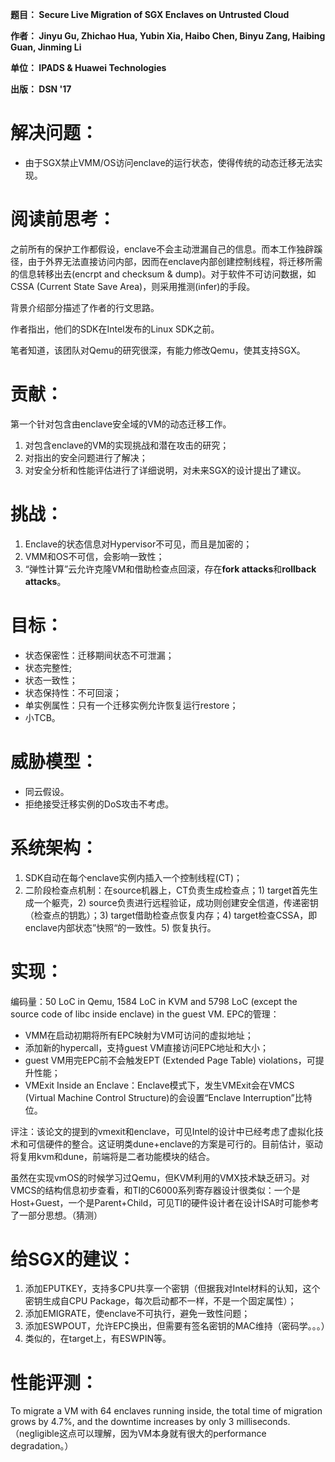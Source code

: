 **题目： Secure Live Migration of SGX Enclaves on Untrusted Cloud**

**作者： Jinyu Gu, Zhichao Hua, Yubin Xia, Haibo Chen, Binyu Zang, Haibing Guan, Jinming Li**

**单位： IPADS & Huawei Technologies**

**出版： DSN '17**

# 解决问题：
* 由于SGX禁止VMM/OS访问enclave的运行状态，使得传统的动态迁移无法实现。


# 阅读前思考：
之前所有的保护工作都假设，enclave不会主动泄漏自己的信息。而本工作独辟蹊径，由于外界无法直接访问内部，因而在enclave内部创建控制线程，将迁移所需的信息转移出去(encrpt and checksum & dump)。对于软件不可访问数据，如CSSA (Current State Save Area)，则采用推测(infer)的手段。

背景介绍部分描述了作者的行文思路。

作者指出，他们的SDK在Intel发布的Linux SDK之前。

笔者知道，该团队对Qemu的研究很深，有能力修改Qemu，使其支持SGX。

# 贡献：
第一个针对包含由enclave安全域的VM的动态迁移工作。
1. 对包含enclave的VM的实现挑战和潜在攻击的研究；
2. 对指出的安全问题进行了解决；
3. 对安全分析和性能评估进行了详细说明，对未来SGX的设计提出了建议。


# 挑战：
1. Enclave的状态信息对Hypervisor不可见，而且是加密的；
2. VMM和OS不可信，会影响一致性；
3. “弹性计算”云允许克隆VM和借助检查点回滚，存在**fork attacks**和**rollback attacks**。


# 目标：
* 状态保密性：迁移期间状态不可泄漏；
* 状态完整性;
* 状态一致性；
* 状态保持性：不可回滚；
* 单实例属性：只有一个迁移实例允许恢复运行restore；
* 小TCB。


# 威胁模型：
* 同云假设。
* 拒绝接受迁移实例的DoS攻击不考虑。


# 系统架构：
1. SDK自动在每个enclave实例内插入一个控制线程(CT)；
2. 二阶段检查点机制：在source机器上，CT负责生成检查点；1) target首先生成一个躯壳，2) source负责进行远程验证，成功则创建安全信道，传递密钥（检查点的钥匙）；3) target借助检查点恢复内存；4) target检查CSSA，即enclave内部状态”快照“的一致性。5) 恢复执行。


# 实现：
编码量：50 LoC in Qemu, 1584 LoC in KVM and 5798 LoC (except the source code of libc inside enclave) in the guest VM.
EPC的管理：
* VMM在启动初期将所有EPC映射为VM可访问的虚拟地址；
* 添加新的hypercall，支持guest VM直接访问EPC地址和大小；
* guest VM用完EPC前不会触发EPT (Extended Page Table) violations，可提升性能；
* VMExit Inside an Enclave：Enclave模式下，发生VMExit会在VMCS (Virtual Machine Control Structure)的会设置“Enclave Interruption”比特位。

评注：该论文的提到的vmexit和enclave，可见Intel的设计中已经考虑了虚拟化技术和可信硬件的整合。这证明类dune+enclave的方案是可行的。目前估计，驱动将复用kvm和dune，前端将是二者功能模块的结合。

虽然在实现vmOS的时候学习过Qemu，但KVM利用的VMX技术缺乏研习。对VMCS的结构信息初步查看，和TI的C6000系列寄存器设计很类似：一个是Host+Guest，一个是Parent+Child，可见TI的硬件设计者在设计ISA时可能参考了一部分思想。（猜测）

# 给SGX的建议：
1. 添加EPUTKEY，支持多CPU共享一个密钥（但据我对Intel材料的认知，这个密钥生成自CPU Package，每次启动都不一样，不是一个固定属性）；
2. 添加EMIGRATE，使enclave不可执行，避免一致性问题；
3. 添加ESWPOUT，允许EPC换出，但需要有签名密钥的MAC维持（密码学。。。）
4. 类似的，在target上，有ESWPIN等。


# 性能评测：
To migrate a VM with 64 enclaves running inside, the total time of migration grows by 4.7%, and the downtime increases by only 3 milliseconds.
（negligible这点可以理解，因为VM本身就有很大的performance degradation。）

